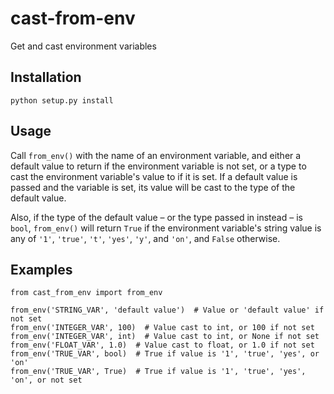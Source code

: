 # cast-from-env

Get and cast environment variables

## Installation

`python setup.py install`

## Usage

Call `from_env()` with the name of an environment variable, and either a default
value to return if the environment variable is not set, or a type to cast the
environment variable's value to if it is set. If a default value is passed and the
variable is set, its value will be cast to the type of the default value.

Also, if the type of the default value – or the type passed in instead – is `bool`,
`from_env()` will return `True` if the environment variable's string value is any
of `'1'`, `'true'`, `'t'`, `'yes'`, `'y'`, and `'on'`, and `False` otherwise.

## Examples

    from cast_from_env import from_env

    from_env('STRING_VAR', 'default value')  # Value or 'default value' if not set
    from_env('INTEGER_VAR', 100)  # Value cast to int, or 100 if not set
    from_env('INTEGER_VAR', int)  # Value cast to int, or None if not set
    from_env('FLOAT_VAR', 1.0)  # Value cast to float, or 1.0 if not set
    from_env('TRUE_VAR', bool)  # True if value is '1', 'true', 'yes', or 'on'
    from_env('TRUE_VAR', True)  # True if value is '1', 'true', 'yes', 'on', or not set
